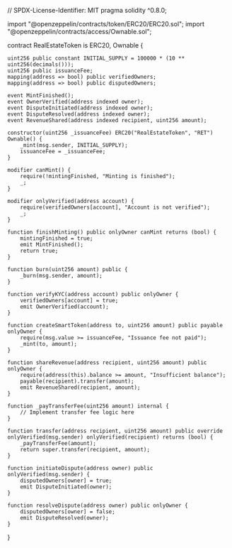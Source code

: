 // SPDX-License-Identifier: MIT
pragma solidity ^0.8.0;

import "@openzeppelin/contracts/token/ERC20/ERC20.sol";
import "@openzeppelin/contracts/access/Ownable.sol";

contract RealEstateToken is ERC20, Ownable {

    uint256 public constant INITIAL_SUPPLY = 100000 * (10 ** uint256(decimals()));
    uint256 public issuanceFee;
    mapping(address => bool) public verifiedOwners;
    mapping(address => bool) public disputedOwners;

    event MintFinished();
    event OwnerVerified(address indexed owner);
    event DisputeInitiated(address indexed owner);
    event DisputeResolved(address indexed owner);
    event RevenueShared(address indexed recipient, uint256 amount);

    constructor(uint256 _issuanceFee) ERC20("RealEstateToken", "RET") Ownable() {
        _mint(msg.sender, INITIAL_SUPPLY);
        issuanceFee = _issuanceFee;
    }

    modifier canMint() {
        require(!mintingFinished, "Minting is finished");
        _;
    }

    modifier onlyVerified(address account) {
        require(verifiedOwners[account], "Account is not verified");
        _;
    }

    function finishMinting() public onlyOwner canMint returns (bool) {
        mintingFinished = true;
        emit MintFinished();
        return true;
    }

    function burn(uint256 amount) public {
        _burn(msg.sender, amount);
    }

    function verifyKYC(address account) public onlyOwner {
        verifiedOwners[account] = true;
        emit OwnerVerified(account);
    }

    function createSmartToken(address to, uint256 amount) public payable onlyOwner {
        require(msg.value >= issuanceFee, "Issuance fee not paid");
        _mint(to, amount);
    }

    function shareRevenue(address recipient, uint256 amount) public onlyOwner {
        require(address(this).balance >= amount, "Insufficient balance");
        payable(recipient).transfer(amount);
        emit RevenueShared(recipient, amount);
    }

    function _payTransferFee(uint256 amount) internal {
        // Implement transfer fee logic here
    }

    function transfer(address recipient, uint256 amount) public override onlyVerified(msg.sender) onlyVerified(recipient) returns (bool) {
        _payTransferFee(amount);
        return super.transfer(recipient, amount);
    }

    function initiateDispute(address owner) public onlyVerified(msg.sender) {
        disputedOwners[owner] = true;
        emit DisputeInitiated(owner);
    }

    function resolveDispute(address owner) public onlyOwner {
        disputedOwners[owner] = false;
        emit DisputeResolved(owner);
    }
}
